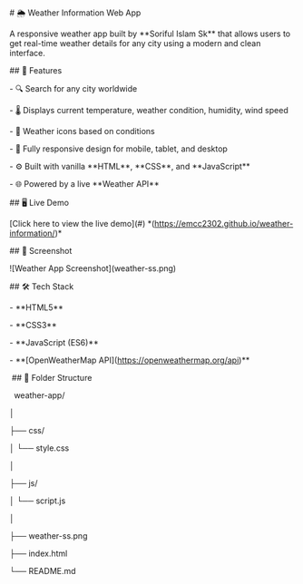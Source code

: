 \# 🌦️ Weather Information Web App



A responsive weather app built by \*\*Soriful Islam Sk\*\* that allows users to get real-time weather details for any city using a modern and clean interface.



\## 🚀 Features



\- 🔍 Search for any city worldwide  

\- 🌡️ Displays current temperature, weather condition, humidity, wind speed  

\- 🌇 Weather icons based on conditions  

\- 📱 Fully responsive design for mobile, tablet, and desktop  

\- ⚙️ Built with vanilla \*\*HTML\*\*, \*\*CSS\*\*, and \*\*JavaScript\*\*  

\- 🌐 Powered by a live \*\*Weather API\*\*



\## 🖥️ Live Demo



\[Click here to view the live demo](#) \*(https://emcc2302.github.io/weather-information/)\*



\## 📸 Screenshot



!\[Weather App Screenshot](weather-ss.png)  



\## 🛠️ Tech Stack



\- \*\*HTML5\*\*

\- \*\*CSS3\*\*

\- \*\*JavaScript (ES6)\*\*

\- \*\*\[OpenWeatherMap API](https://openweathermap.org/api)\*\* 



&nbsp;## 📂 Folder Structure



&nbsp; weather-app/

│

├── css/

│ └── style.css

│

├── js/

│ └── script.js

│

├── weather-ss.png

├── index.html

└── README.md



